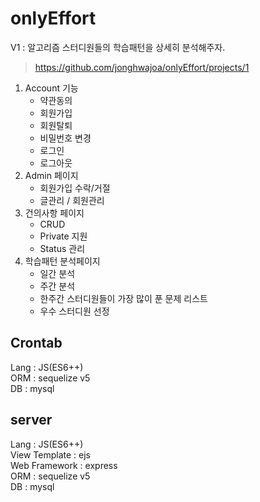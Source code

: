 # onlyEffort

V1 : 알고리즘 스터디원들의 학습패턴을 상세히 분석해주자.
> https://github.com/jonghwajoa/onlyEffort/projects/1

1. Account 기능
   - 약관동의
   - 회원가입
   - 회원탈퇴
   - 비밀번호 변경
   - 로그인
   - 로그아웃
2. Admin 페이지
   - 회원가입 수락/거절
   - 글관리 / 회원관리
3. 건의사항 페이지
   - CRUD
   - Private 지원
   - Status 관리
4. 학습패턴 분석페이지
   - 일간 분석
   - 주간 분석
   - 한주간 스터디원들이 가장 많이 푼 문제 리스트
   - 우수 스터디원 선정

## Crontab

Lang : JS(ES6++)  
ORM : sequelize v5  
DB : mysql

## server

Lang : JS(ES6++)  
View Template : ejs  
Web Framework : express  
ORM : sequelize v5  
DB : mysql
